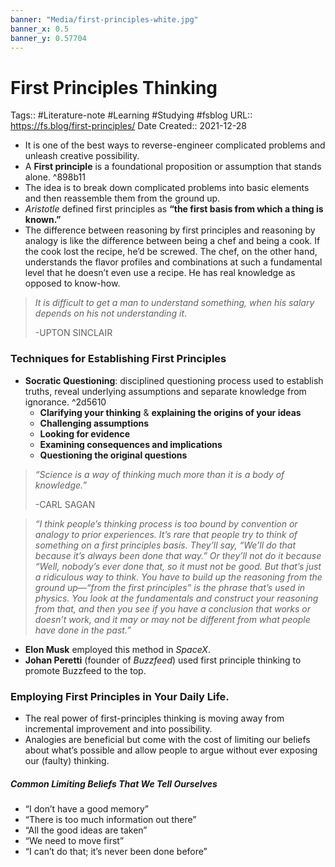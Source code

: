```yaml
---
banner: "Media/first-principles-white.jpg"
banner_x: 0.5
banner_y: 0.57704
---
```

# First Principles Thinking

Tags:: #Literature-note #Learning #Studying #fsblog 
URL:: https://fs.blog/first-principles/
Date Created:: 2021-12-28

-  It is one of the best ways to reverse-engineer complicated problems and unleash creative possibility.
-  A **First principle** is a foundational proposition or assumption that stands alone. ^898b11
-  The idea is to break down complicated problems into basic elements and then reassemble them from the ground up.
-  *Aristotle* defined first principles as **“the first basis from which a thing is known.”**
-  The difference between reasoning by first principles and reasoning by analogy is like the difference between being a chef and being a cook. If the cook lost the recipe, he’d be screwed. The chef, on the other hand, understands the flavor profiles and combinations at such a fundamental level that he doesn’t even use a recipe. He has real knowledge as opposed to know-how.

> *It is difficult to get a man to understand something, when his salary depends on his not understanding it*.
> 
> -UPTON SINCLAIR

### Techniques for Establishing First Principles
-  **Socratic Questioning**: disciplined questioning process used to establish truths, reveal underlying assumptions and separate knowledge from ignorance. ^2d5610
	-  **Clarifying your thinking** & **explaining the origins of your ideas** 
	-  **Challenging assumptions**
	-  **Looking for evidence**
	-  **Examining consequences and implications**
	-  **Questioning the original questions**

> *“Science is a way of thinking much more than it is a body of knowledge.”* 
>
> -CARL SAGAN 

> *“I think people’s thinking process is too bound by convention or analogy to prior experiences. It’s rare that people try to think of something on a first principles basis. They’ll say, “We’ll do that because it’s always been done that way.” Or they’ll not do it because “Well, nobody’s ever done that, so it must not be good. But that’s just a ridiculous way to think. You have to build up the reasoning from the ground up—“from the first principles” is the phrase that’s used in physics. You look at the fundamentals and construct your reasoning from that, and then you see if you have a conclusion that works or doesn’t work, and it may or may not be different from what people have done in the past.”*

-  **Elon Musk** employed this method in *SpaceX*.
-  **Johan Peretti** (founder of *Buzzfeed*) used first principle thinking to promote Buzzfeed to the top.

### Employing First Principles in Your Daily Life.
-  The real power of first-principles thinking is moving away from incremental improvement and into possibility.
-  Analogies are beneficial but come with the cost of limiting our beliefs about what’s possible and allow people to argue without ever exposing our (faulty) thinking.

##### Common Limiting Beliefs That We Tell Ourselves
-  “I don’t have a good memory”
-  “There is too much information out there”
-  “All the good ideas are taken”
-  “We need to move first”
-  “I can’t do that; it’s never been done before”